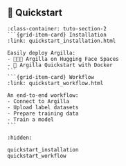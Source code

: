 ## 🚀 Quickstart

````{grid}  1 1 2 2
:class-container: tuto-section-2
```{grid-item-card} Installation
:link: quickstart_installation.html

Easily deploy Argilla:
- 👩🏽‍🚀 Argilla on Hugging Face Spaces
- 🐳 Argilla Quickstart with Docker
```
```{grid-item-card} Workflow
:link: quickstart_workflow.html

An end-to-end workflow:
- Connect to Argilla
- Upload label datasets
- Prepare training data
- Train a model
```
````

```{toctree}
:hidden:

quickstart_installation
quickstart_workflow
```
